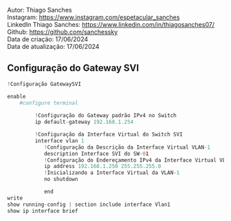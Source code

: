 Autor: Thiago Sanches<br>
Instagram: https://www.instagram.com/espetacular_sanches<br>
LinkedIn Thiago Sanches: https://www.linkedin.com/in/thiagosanches07/<br>
Github: https://github.com/sanchessky<br>
Data de criação: 17/06/2024<br>
Data de atualização: 17/06/2024<br>

## Configuração do Gateway SVI

```python
!Configuração GatewaySVI

enable
    #configure terminal
    
         !Configuração do Gateway padrão IPv4 no Switch
         ip default-gateway 192.168.1.254

         !Configuração da Interface Virtual do Switch SVI
         interface vlan 1
            !Configuração da Descrição da Interface Virtual VLAN-1
            description Interface SVI do SW-01
            !Configuração do Endereçamento IPv4 da Interface Virtual VLAN-1
            ip address 192.168.1.250 255.255.255.0
            !Inicializando a Interface Virtual da VLAN-1
            no shutdown

            end
write
show running-config | section include interface Vlan1
show ip interface brief
```
